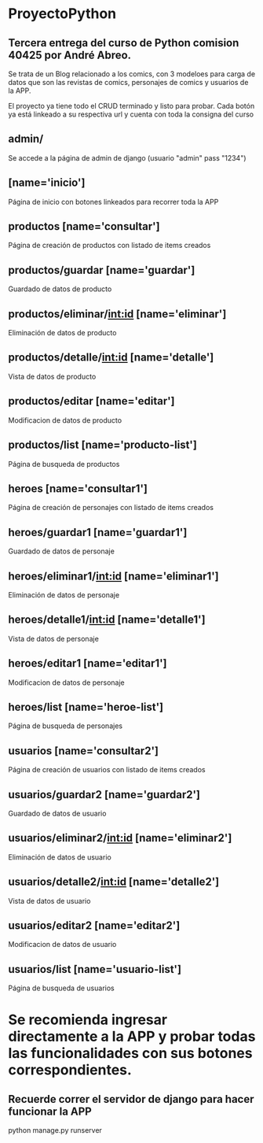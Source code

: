 # ProyectoPython
## Tercera entrega del curso de Python comision 40425 por André Abreo.
Se trata de un Blog relacionado a los comics, con 3 modeloes para carga de datos que son las revistas de comics, personajes de comics y usuarios de la APP.

El proyecto ya tiene todo el CRUD terminado y listo para probar.
Cada botón ya está linkeado a su respectiva url y cuenta con toda la consigna del curso

## admin/
Se accede a la página de admin de django (usuario "admin" pass "1234")
## [name='inicio']
Página de inicio con botones linkeados para recorrer toda la APP
## productos [name='consultar']
Página de creación de productos con listado de items creados
## productos/guardar [name='guardar']
Guardado de datos de producto
## productos/eliminar/<int:id> [name='eliminar']
Eliminación de datos de producto
## productos/detalle/<int:id> [name='detalle']
Vista de datos de producto
## productos/editar [name='editar']
Modificacion de datos de producto
## productos/list [name='producto-list']
Página de busqueda de productos
## heroes [name='consultar1']
Página de creación de personajes con listado de items creados
## heroes/guardar1 [name='guardar1']
Guardado de datos de personaje
## heroes/eliminar1/<int:id> [name='eliminar1']
Eliminación de datos de personaje
## heroes/detalle1/<int:id> [name='detalle1']
Vista de datos de personaje
## heroes/editar1 [name='editar1']
Modificacion de datos de personaje
## heroes/list [name='heroe-list']
Página de busqueda de personajes
## usuarios [name='consultar2']
Página de creación de usuarios con listado de items creados
## usuarios/guardar2 [name='guardar2']
Guardado de datos de usuario
## usuarios/eliminar2/<int:id> [name='eliminar2']
Eliminación de datos de usuario
## usuarios/detalle2/<int:id> [name='detalle2']
Vista de datos de usuario
## usuarios/editar2 [name='editar2']
Modificacion de datos de usuario
## usuarios/list [name='usuario-list']
Página de busqueda de usuarios

# Se recomienda ingresar directamente a la APP y probar todas las funcionalidades con sus botones correspondientes. 
## Recuerde correr el servidor de django para hacer funcionar la APP
python manage.py runserver
